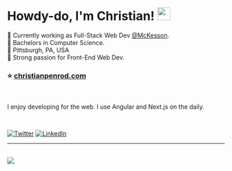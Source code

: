 # Howdy-do, I'm Christian! <img src="https://raw.githubusercontent.com/MartinHeinz/MartinHeinz/master/wave.gif" width="30px">

📌 Currently working as Full-Stack Web Dev [@McKesson](https://www.mckesson.com/). <br />
📌 Bachelors in Computer Science. <br />
📌 Pittsburgh, PA, USA <br />
📌 Strong passion for Front-End Web Dev. <br />

### ⭐️ [christianpenrod.com](https://christianpenrod.com)

<br />

I enjoy developing for the web. I use Angular and Next.js on the daily.


<br />

 [![Twitter](https://img.shields.io/badge/Twitter-%231DA1F2.svg?logo=Twitter&logoColor=white)](https://twitter.com/penrodlol) [![LinkedIn](https://img.shields.io/badge/LinkedIn-%230077B5.svg?logo=linkedin&logoColor=white)](https://linkedin.com/in/christian-penrod-07618314b)

<hr><br />

<div>
  <img
      align="center"
      src="https://profile-counter.glitch.me/penrodlol/count.svg" />
</div>
